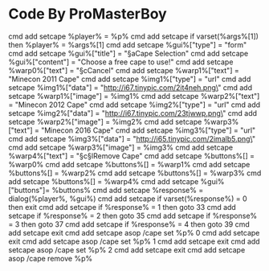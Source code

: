 # Code By ProMasterBoy
cmd add setcape %player% = %p% 
cmd add setcape if varset(%args%[1]) then %player% = %args%[1] 
cmd add setcape %gui%["type"] = \"form\" 
cmd add setcape %gui%["title"] = \"§aCape Selection\" 
cmd add setcape %gui%["content"] = \"Choose a free cape to use!\" 
cmd add setcape %warp0%["text"] = \"§cCancel\" 
cmd add setcape %warp1%["text"] = \"Minecon 2011 Cape\"
cmd add setcape %img1%["type"] = \"url\" 
cmd add setcape %img1%["data"] = \"http://i67.tinypic.com/2it4neh.png\" 
cmd add setcape %warp1%["image"] = %img1% 
cmd add setcape %warp2%["text"] = \"Minecon 2012 Cape\" 
cmd add setcape %img2%["type"] = \"url\" 
cmd add setcape %img2%["data"] = \"http://i67.tinypic.com/23tjwwp.png\"
cmd add setcape %warp2%["image"] = %img2% 
cmd add setcape %warp3%["text"] = \"Minecon 2016 Cape\" 
cmd add setcape %img3%["type"] = \"url\" 
cmd add setcape %img3%["data"] = \"http://i65.tinypic.com/2imalb5.png\" 
cmd add setcape %warp3%["image"] = %img3% 
cmd add setcape %warp4%["text"] = \"§c§lRemove Cape\" 
cmd add setcape %buttons%[] = %warp0% 
cmd add setcape %buttons%[] = %warp1% 
cmd add setcape %buttons%[] = %warp2% 
cmd add setcape %buttons%[] = %warp3% 
cmd add setcape %buttons%[] = %warp4% 
cmd add setcape %gui%["buttons"]= %buttons% 
cmd add setcape %response% = dialog(%player%, %gui%) 
cmd add setcape if varset(%response%) = 0 then exit
cmd add setcape if %response% = 1 then goto 33
cmd add setcape if %response% = 2 then goto 35
cmd add setcape if %response% = 3 then goto 37
cmd add setcape if %response% = 4 then goto 39
cmd add setcape exit
cmd add setcape asop /cape set %p% 0
cmd add setcape exit
cmd add setcape asop /cape set %p% 1
cmd add setcape exit
cmd add setcape asop /cape set %p% 2
cmd add setcape exit
cmd add setcape asop /cape remove %p%
